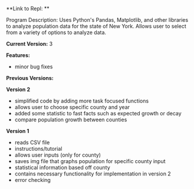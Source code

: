 **Link to Repl: **

Program Description: Uses Python's Pandas, Matplotlib, and other libraries to analyze population data for the state of New York. Allows user to select from a variety of options to analyze data.

**Current Version:** 3

**Features:**
- minor bug fixes


**Previous Versions:**

**Version 2**
- simplified code by adding more task focused functions
- allows user to choose specific county and year
- added some statistic to fast facts such as expected growth or decay
- compare population growth between counties

**Version 1**
- reads CSV file
- instructions/tutorial
- allows user inputs (only for county)
- saves img file that graphs population for specific county input
- statistical information based off county
- contains necessary functionality for implementation in version 2
- error checking
